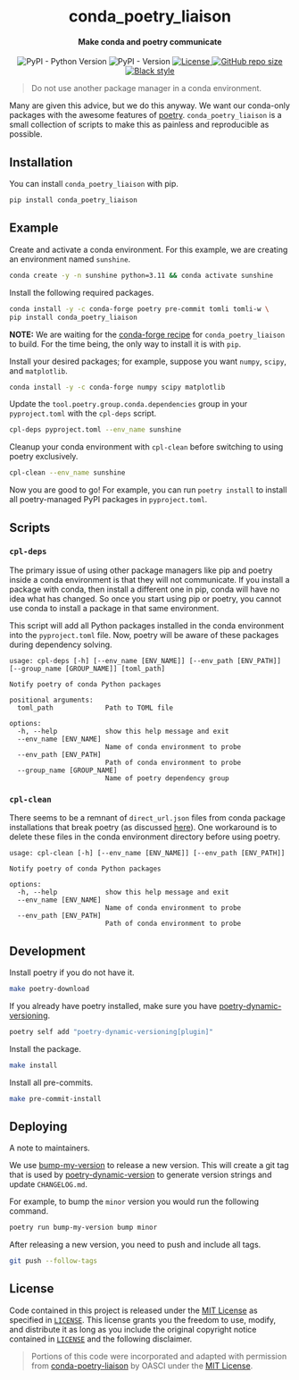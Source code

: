 <h1 align="center">conda_poetry_liaison</h1>

<h4 align="center">Make conda and poetry communicate</h4>

<p align="center">
    <img alt="PyPI - Python Version" src="https://img.shields.io/pypi/pyversions/conda_poetry_liaison">
    <img alt="PyPI - Version" src="https://img.shields.io/pypi/v/conda_poetry_liaison">
    <a href="https://github.com/oasci/conda-poetry-liaison/blob/main/LICENSE" target="_blank">
        <img src="https://img.shields.io/github/license/oasci/conda-poetry-liaison" alt="License">
    </a>
    <a href="https://github.com/oasci/conda-poetry-liaison/" target="_blank">
        <img src="https://img.shields.io/github/repo-size/oasci/conda-poetry-liaison" alt="GitHub repo size">
    </a>
    <a href="https://github.com/psf/black" target="_blank">
        <img src="https://img.shields.io/badge/code%20style-black-000000.svg" alt="Black style">
    </a>
</p>

> Do not use another package manager in a conda environment.

Many are given this advice, but we do this anyway.
We want our conda-only packages with the awesome features of [poetry](https://python-poetry.org/).
`conda_poetry_liaison` is a small collection of scripts to make this as painless and reproducible as possible.

## Installation

You can install `conda_poetry_liaison` with pip.

```bash
pip install conda_poetry_liaison
```

## Example

Create and activate a conda environment.
For this example, we are creating an environment named `sunshine`.

```bash
conda create -y -n sunshine python=3.11 && conda activate sunshine
```

Install the following required packages.

```bash
conda install -y -c conda-forge poetry pre-commit tomli tomli-w \
pip install conda_poetry_liaison
```

**NOTE:** We are waiting for the [conda-forge recipe](https://github.com/conda-forge/conda-poetry-liaison-feedstock) for `conda_poetry_liaison` to build.
For the time being, the only way to install it is with `pip`.

Install your desired packages; for example, suppose you want `numpy`, `scipy`, and `matplotlib`.

```bash
conda install -y -c conda-forge numpy scipy matplotlib
```

Update the `tool.poetry.group.conda.dependencies` group in your `pyproject.toml` with the `cpl-deps` script.

```bash
cpl-deps pyproject.toml --env_name sunshine
```

Cleanup your conda environment with `cpl-clean` before switching to using poetry exclusively.

```bash
cpl-clean --env_name sunshine
```

Now you are good to go!
For example, you can run `poetry install` to install all poetry-managed PyPI packages in `pyproject.toml`.

## Scripts

### `cpl-deps`

The primary issue of using other package managers like pip and poetry inside a conda environment is that they will not communicate.
If you install a package with conda, then install a different one in pip, conda will have no idea what has changed.
So once you start using pip or poetry, you cannot use conda to install a package in that same environment.

This script will add all Python packages installed in the conda environment into the `pyproject.toml` file.
Now, poetry will be aware of these packages during dependency solving.

```text
usage: cpl-deps [-h] [--env_name [ENV_NAME]] [--env_path [ENV_PATH]] [--group_name [GROUP_NAME]] [toml_path]

Notify poetry of conda Python packages

positional arguments:
  toml_path             Path to TOML file

options:
  -h, --help            show this help message and exit
  --env_name [ENV_NAME]
                        Name of conda environment to probe
  --env_path [ENV_PATH]
                        Path of conda environment to probe
  --group_name [GROUP_NAME]
                        Name of poetry dependency group
```

### `cpl-clean`

There seems to be a remnant of `direct_url.json` files from conda package installations that break poetry (as discussed [here](https://github.com/python-poetry/poetry/issues/6408)).
One workaround is to delete these files in the conda environment directory before using poetry.

```text
usage: cpl-clean [-h] [--env_name [ENV_NAME]] [--env_path [ENV_PATH]]

Notify poetry of conda Python packages

options:
  -h, --help            show this help message and exit
  --env_name [ENV_NAME]
                        Name of conda environment to probe
  --env_path [ENV_PATH]
                        Path of conda environment to probe
```

## Development

Install poetry if you do not have it.

```bash
make poetry-download
```

If you already have poetry installed, make sure you have [poetry-dynamic-versioning](https://github.com/mtkennerly/poetry-dynamic-versioning).

```bash
poetry self add "poetry-dynamic-versioning[plugin]"
```

Install the package.

```bash
make install
```

Install all pre-commits.

```bash
make pre-commit-install
```

## Deploying

A note to maintainers.

We use [bump-my-version](https://github.com/callowayproject/bump-my-version) to release a new version.
This will create a git tag that is used by [poetry-dynamic-version](https://github.com/mtkennerly/poetry-dynamic-versioning) to generate version strings and update `CHANGELOG.md`.

For example, to bump the `minor` version you would run the following command.

```bash
poetry run bump-my-version bump minor
```

After releasing a new version, you need to push and include all tags.

```bash
git push --follow-tags
```

## License

Code contained in this project is released under the [MIT License](https://spdx.org/licenses/MIT.html) as specified in [`LICENSE`][license].
This license grants you the freedom to use, modify, and distribute it as long as you include the original copyright notice contained in [`LICENSE`][license] and the following disclaimer.

> Portions of this code were incorporated and adapted with permission from [conda-poetry-liaison](https://github.com/oasci/conda-poetry-liaison) by OASCI under the [MIT License](https://github.com/oasci/conda-poetry-liaison/blob/main/LICENSE).

[license]: https://github.com/oasci/conda-poetry-liaison/blob/main/LICENSE
